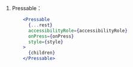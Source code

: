 
1. Pressable：

    ```jsx
        <Pressable
          {...rest}
          accessibilityRole={accessibilityRole}
          onPress={onPress}
          style={style}
        >
          {children}
        </Pressable>
    ```